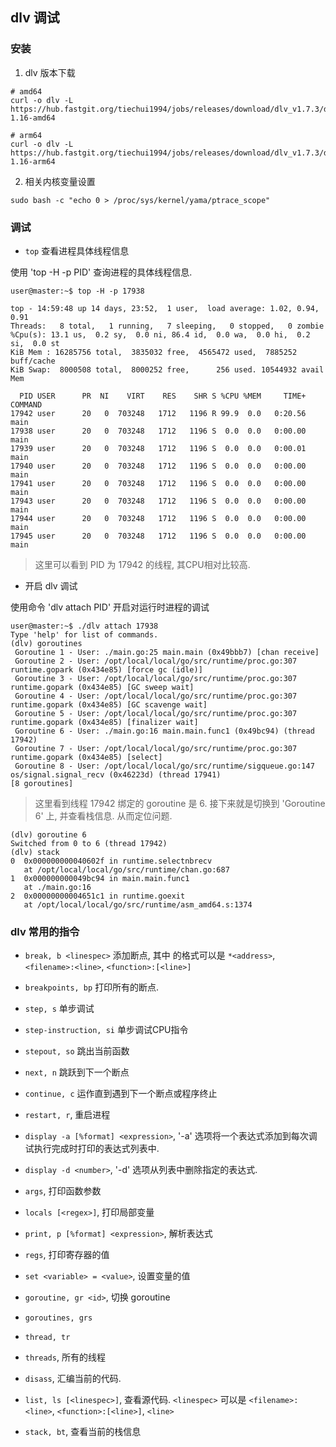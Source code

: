 ## dlv 调试

### 安装

1. dlv 版本下载

```
# amd64
curl -o dlv -L https://hub.fastgit.org/tiechui1994/jobs/releases/download/dlv_v1.7.3/dlv-1.16-amd64

# arm64
curl -o dlv -L https://hub.fastgit.org/tiechui1994/jobs/releases/download/dlv_v1.7.3/dlv-1.16-arm64
```

2. 相关内核变量设置

```
sudo bash -c "echo 0 > /proc/sys/kernel/yama/ptrace_scope"
```

### 调试

- `top` 查看进程具体线程信息

使用 'top -H -p PID' 查询进程的具体线程信息.

```
user@master:~$ top -H -p 17938

top - 14:59:48 up 14 days, 23:52,  1 user,  load average: 1.02, 0.94, 0.91
Threads:   8 total,   1 running,   7 sleeping,   0 stopped,   0 zombie
%Cpu(s): 13.1 us,  0.2 sy,  0.0 ni, 86.4 id,  0.0 wa,  0.0 hi,  0.2 si,  0.0 st
KiB Mem : 16285756 total,  3835032 free,  4565472 used,  7885252 buff/cache
KiB Swap:  8000508 total,  8000252 free,      256 used. 10544932 avail Mem 

  PID USER      PR  NI    VIRT    RES    SHR S %CPU %MEM     TIME+ COMMAND                                                                                             
17942 user      20   0  703248   1712   1196 R 99.9  0.0   0:20.56 main                                                                                                
17938 user      20   0  703248   1712   1196 S  0.0  0.0   0:00.00 main                                                                                                
17939 user      20   0  703248   1712   1196 S  0.0  0.0   0:00.01 main                                                                                                
17940 user      20   0  703248   1712   1196 S  0.0  0.0   0:00.00 main                                                                                                
17941 user      20   0  703248   1712   1196 S  0.0  0.0   0:00.00 main                                                                                                
17943 user      20   0  703248   1712   1196 S  0.0  0.0   0:00.00 main                                                                                                
17944 user      20   0  703248   1712   1196 S  0.0  0.0   0:00.00 main                                                                                                
17945 user      20   0  703248   1712   1196 S  0.0  0.0   0:00.00 main
```

> 这里可以看到 PID 为 17942 的线程, 其CPU相对比较高.

- 开启 dlv 调试

使用命令 'dlv attach PID' 开启对运行时进程的调试

```
user@master:~$ ./dlv attach 17938
Type 'help' for list of commands.
(dlv) goroutines
 Goroutine 1 - User: ./main.go:25 main.main (0x49bbb7) [chan receive]
 Goroutine 2 - User: /opt/local/local/go/src/runtime/proc.go:307 runtime.gopark (0x434e85) [force gc (idle)]
 Goroutine 3 - User: /opt/local/local/go/src/runtime/proc.go:307 runtime.gopark (0x434e85) [GC sweep wait]
 Goroutine 4 - User: /opt/local/local/go/src/runtime/proc.go:307 runtime.gopark (0x434e85) [GC scavenge wait]
 Goroutine 5 - User: /opt/local/local/go/src/runtime/proc.go:307 runtime.gopark (0x434e85) [finalizer wait]
 Goroutine 6 - User: ./main.go:16 main.main.func1 (0x49bc94) (thread 17942)
 Goroutine 7 - User: /opt/local/local/go/src/runtime/proc.go:307 runtime.gopark (0x434e85) [select]
 Goroutine 8 - User: /opt/local/local/go/src/runtime/sigqueue.go:147 os/signal.signal_recv (0x46223d) (thread 17941)
[8 goroutines]
```

> 这里看到线程 17942 绑定的 goroutine 是 6. 接下来就是切换到 'Goroutine 6' 上, 并查看栈信息. 从而定位问题.

```
(dlv) goroutine 6
Switched from 0 to 6 (thread 17942)
(dlv) stack
0  0x000000000040602f in runtime.selectnbrecv
   at /opt/local/local/go/src/runtime/chan.go:687
1  0x000000000049bc94 in main.main.func1
   at ./main.go:16
2  0x00000000004651c1 in runtime.goexit
   at /opt/local/local/go/src/runtime/asm_amd64.s:1374

```


### dlv 常用的指令

- `break, b <linespec>` 添加断点, 其中 <linespec> 的格式可以是 `*<address>`, `<filename>:<line>`, 
`<function>:[<line>]`
- `breakpoints, bp` 打印所有的断点.


- `step, s` 单步调试
- `step-instruction, si` 单步调试CPU指令
- `stepout, so` 跳出当前函数
- `next, n` 跳跃到下一个断点
- `continue, c` 运作直到遇到下一个断点或程序终止

- `restart, r`, 重启进程


- `display -a [%format] <expression>`, '-a' 选项将一个表达式添加到每次调试执行完成时打印的表达式列表中.
- `display -d <number>`, '-d' 选项从列表中删除指定的表达式.
- `args`, 打印函数参数
- `locals [<regex>]`, 打印局部变量
- `print, p [%format] <expression>`, 解析表达式
- `regs`, 打印寄存器的值
- `set <variable> = <value>`, 设置变量的值


- `goroutine, gr <id>`, 切换 goroutine
- `goroutines, grs`
- `thread, tr`
- `threads`, 所有的线程


- `disass`, 汇编当前的代码.
- `list, ls [<linespec>]`, 查看源代码. `<linespec>` 可以是 `<filename>:<line>`, `<function>:[<line>]`,
`<line>`


- `stack, bt`, 查看当前的栈信息



